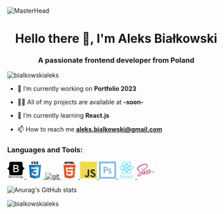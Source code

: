 ![MasterHead](https://i.pinimg.com/originals/1b/3c/58/1b3c5821c4ef798f196b30cc3eb46ac2.gif)

<h1 align="center">Hello there 👋, I'm Aleks Białkowski</h1>
<h3 align="center">A passionate frontend developer from Poland</h3>

<p align="left"> <img src="https://komarev.com/ghpvc/?username=bialkowskialeks&label=Profile%20views&color=0e75b6&style=flat" alt="bialkowskialeks" /> </p>

- 🔭 I’m currently working on **Portfolio 2023**

- 👨‍💻 All of my projects are available at **-soon-**

- 🌱 I’m currently learning **React.js**

- 📫 How to reach me **aleks.bialkowski@gmail.com**

<h3 align="left">Languages and Tools:</h3>
<p align="left"> <a href="https://getbootstrap.com" target="_blank" rel="noreferrer"> <img src="https://raw.githubusercontent.com/devicons/devicon/master/icons/bootstrap/bootstrap-plain-wordmark.svg" alt="bootstrap" width="40" height="40"/> </a> <a href="https://www.w3schools.com/css/" target="_blank" rel="noreferrer"> <img src="https://raw.githubusercontent.com/devicons/devicon/master/icons/css3/css3-original-wordmark.svg" alt="css3" width="40" height="40"/> </a> <a href="https://git-scm.com/" target="_blank" rel="noreferrer"> <img src="https://www.vectorlogo.zone/logos/git-scm/git-scm-icon.svg" alt="git" width="40" height="40"/> </a> <a href="https://www.w3.org/html/" target="_blank" rel="noreferrer"> <img src="https://raw.githubusercontent.com/devicons/devicon/master/icons/html5/html5-original-wordmark.svg" alt="html5" width="40" height="40"/> </a> <a href="https://developer.mozilla.org/en-US/docs/Web/JavaScript" target="_blank" rel="noreferrer"> <img src="https://raw.githubusercontent.com/devicons/devicon/master/icons/javascript/javascript-original.svg" alt="javascript" width="40" height="40"/> </a> <a href="https://www.photoshop.com/en" target="_blank" rel="noreferrer"> <img src="https://raw.githubusercontent.com/devicons/devicon/master/icons/photoshop/photoshop-line.svg" alt="photoshop" width="40" height="40"/> </a> <a href="https://reactjs.org/" target="_blank" rel="noreferrer"> <img src="https://raw.githubusercontent.com/devicons/devicon/master/icons/react/react-original-wordmark.svg" alt="react" width="40" height="40"/> </a> <a href="https://sass-lang.com" target="_blank" rel="noreferrer"> <img src="https://raw.githubusercontent.com/devicons/devicon/master/icons/sass/sass-original.svg" alt="sass" width="40" height="40"/> </a> </p>

![Anurag's GitHub stats](https://github-readme-stats.vercel.app/api?username=anuraghazra&theme=radical&show_icons=true)

<p><img align="center" src="https://github-readme-stats.vercel.app/api/top-langs?username=bialkowskialeks&show_icons=true&locale=en&layout=compact&discord_old_burple" alt="bialkowskialeks" /></p>


